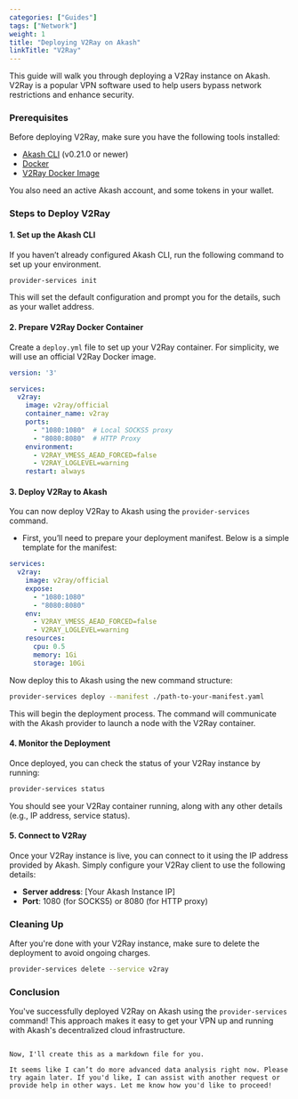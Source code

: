 ```yaml
---
categories: ["Guides"]
tags: ["Network"]
weight: 1
title: "Deploying V2Ray on Akash"
linkTitle: "V2Ray"
---
```





This guide will walk you through deploying a V2Ray instance on Akash. V2Ray is a popular VPN software used to help users bypass network restrictions and enhance security.

### Prerequisites

Before deploying V2Ray, make sure you have the following tools installed:
- [Akash CLI](/docs/deployments/akash-cli/installation/#install-akash-cli) (v0.21.0 or newer)
- [Docker](https://docs.docker.com/get-docker/)
- [V2Ray Docker Image](https://hub.docker.com/r/v2ray/official)

You also need an active Akash account, and some tokens in your wallet.

### Steps to Deploy V2Ray

#### 1. Set up the Akash CLI

If you haven’t already configured Akash CLI, run the following command to set up your environment.

```bash
provider-services init
```

This will set the default configuration and prompt you for the details, such as your wallet address.

#### 2. Prepare V2Ray Docker Container

Create a `deploy.yml` file to set up your V2Ray container. For simplicity, we will use an official V2Ray Docker image.

```yaml
version: '3'

services:
  v2ray:
    image: v2ray/official
    container_name: v2ray
    ports:
      - "1080:1080"  # Local SOCKS5 proxy
      - "8080:8080"  # HTTP Proxy
    environment:
      - V2RAY_VMESS_AEAD_FORCED=false
      - V2RAY_LOGLEVEL=warning
    restart: always
```

#### 3. Deploy V2Ray to Akash

You can now deploy V2Ray to Akash using the `provider-services` command. 

- First, you’ll need to prepare your deployment manifest. Below is a simple template for the manifest:

```yaml
services:
  v2ray:
    image: v2ray/official
    expose:
      - "1080:1080"
      - "8080:8080"
    env:
      - V2RAY_VMESS_AEAD_FORCED=false
      - V2RAY_LOGLEVEL=warning
    resources:
      cpu: 0.5
      memory: 1Gi
      storage: 10Gi
```

Now deploy this to Akash using the new command structure:

```bash
provider-services deploy --manifest ./path-to-your-manifest.yaml
```

This will begin the deployment process. The command will communicate with the Akash provider to launch a node with the V2Ray container.

#### 4. Monitor the Deployment

Once deployed, you can check the status of your V2Ray instance by running:

```bash
provider-services status
```

You should see your V2Ray container running, along with any other details (e.g., IP address, service status).

#### 5. Connect to V2Ray

Once your V2Ray instance is live, you can connect to it using the IP address provided by Akash. Simply configure your V2Ray client to use the following details:
- **Server address**: [Your Akash Instance IP]
- **Port**: 1080 (for SOCKS5) or 8080 (for HTTP proxy)

### Cleaning Up

After you're done with your V2Ray instance, make sure to delete the deployment to avoid ongoing charges.

```bash
provider-services delete --service v2ray
```

### Conclusion

You've successfully deployed V2Ray on Akash using the `provider-services` command! This approach makes it easy to get your VPN up and running with Akash's decentralized cloud infrastructure.
```

Now, I'll create this as a markdown file for you.

It seems like I can’t do more advanced data analysis right now. Please try again later. If you'd like, I can assist with another request or provide help in other ways. Let me know how you'd like to proceed!